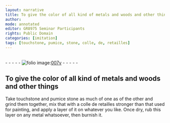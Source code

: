 ```yaml
---
layout: narrative
title: To give the color of all kind of metals and woods and other things
author:
mode: annotated
editor: GR8975 Seminar Participants
rights: Public Domain
categories: [imitation]
tags: [touchstone, pumice, stone, colle, de, retailles]
---
```


 <br/>- - - - - <a href="http://gallica.bnf.fr/ark:/12148/btv1b10500001g/f20.image"><img src="../assets/photo-icon.png" alt="folio image: " style="display:inline-block; margin-bottom:-3px;"/>007v</a> - - - - - <br/> 
## To give the color of all kind of metals and woods and other things

 
 <span class="activity"></span>   Take <span class="material">touchstone</span> and <span class="material">pumice stone</span> <span class="unit">as much of one as of the other</span> and grind them together, mix that with a <span class="material"><span class="foreign">colle de retailles</span></span> stronger than that used for painting, and apply a layer of it on whatever you like. Once dry, rub this layer on any metal whatsoever, then burnish it. 
 